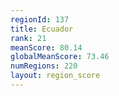 ```yaml
---
regionId: 137
title: Ecuador
rank: 21
meanScore: 80.14
globalMeanScore: 73.46
numRegions: 220
layout: region_score
---
```

